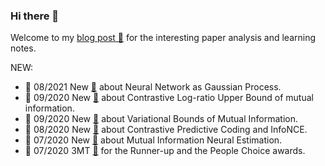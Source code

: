 ### Hi there 👋

Welcome to my [blog post 📙](https://ruihongqiu.github.io/year-archive/) for the interesting paper analysis and learning notes.

NEW:

- 📢 08/2021 New [📙](https://ruihongqiu.github.io/posts/2021/06/nngp/) about Neural Network as Gaussian Process.
- 📢 09/2020 New [📙](https://ruihongqiu.github.io/posts/2020/09/club/) about Contrastive Log-ratio Upper Bound of mutual information.
- 📢 09/2020 New [📙](https://ruihongqiu.github.io/posts/2020/09/vbmi/) about Variational Bounds of Mutual Information.
- 📢 08/2020 New [📙](https://ruihongqiu.github.io/posts/2020/08/infonce/) about Contrastive Predictive Coding and InfoNCE.
- 📢 07/2020 New [📙](https://ruihongqiu.github.io/posts/2020/07/mine/) about Mutual Information Neural Estimation.
- 📢 07/2020 3MT [🎦](https://www.youtube.com/watch?v=zVEHeSwpHYo&t) for the Runner-up and the People Choice awards.

<!--
**RuihongQiu/RuihongQiu** is a ✨ _special_ ✨ repository because its `README.md` (this file) appears on your GitHub profile.

Here are some ideas to get you started:

- 🔭 I’m currently working on ...
- 🌱 I’m currently learning ...
- 👯 I’m looking to collaborate on ...
- 🤔 I’m looking for help with ...
- 💬 Ask me about ...
- 📫 How to reach me: ...
- 😄 Pronouns: ...
- ⚡ Fun fact: ...
-->

